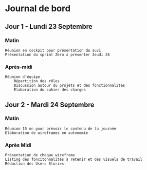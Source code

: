 # Journal de bord

## Jour 1 - Lundi 23 Septembre

### Matin
    Réunion en cockpit pour présentation du suvi
    Présentation du sprint Zero à présenter Jeudi 26

### Après-midi 
    Réunion d'équipe
        Répartition des rôles
        Discussion autour du projets et des fonctionnalités
        Elaboration du cahier des charges


## Jour 2 - Mardi 24 Septembre

### Matin
    Réunion 15 mn pour prévoir le contenu de la journée
    Elaboration de wireframes en autonomie

### Après Midi
    Présentation de chaque wireframe
    Listing des foncitonnalités à retenir et des visuels de travail
    Rédaction des Users Stories.